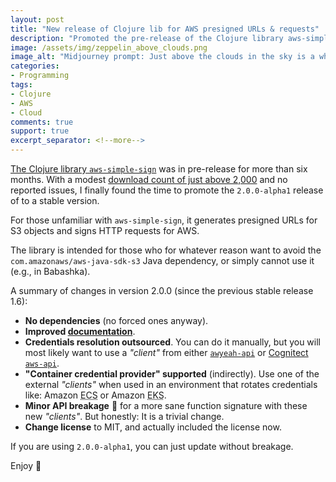 ```yaml
---
layout: post
title: "New release of Clojure lib for AWS presigned URLs & requests"
description: "Promoted the pre-release of the Clojure library aws-simple-sign after six months. Lots of goodies in there since the last stable release."
image: /assets/img/zeppelin_above_clouds.png
image_alt: "Midjourney prompt: Just above the clouds in the sky is a white zeppelin with a huge red wax seal on the middle of the side. The seal is the Amazon logo. Golding hour and a clear blue sky. Illustrated using simple vectors."
categories:
- Programming
tags:
- Clojure
- AWS
- Cloud
comments: true
support: true
excerpt_separator: <!--more-->
---
```


[The Clojure library `aws-simple-sign`][1] was in pre-release for more than six months.
With a modest [download count of just above 2,000][5] and no reported issues,
I finally found the time to promote the `2.0.0-alpha1` release of to a stable version.

For those unfamiliar with `aws-simple-sign`,
it generates presigned URLs for S3 objects
and signs HTTP requests for AWS.
<!--more-->

The library is intended for those who for whatever reason
want to avoid the `com.amazonaws/aws-java-sdk-s3` Java dependency,
or simply cannot use it (e.g., in Babashka).

A summary of changes in version 2.0.0
(since the previous stable release 1.6):

- **No dependencies** (no forced ones anyway).
- **Improved [documentation][4]**.
- **Credentials resolution outsourced**. You can do it manually,
  but you will most likely want to use a *"client"*
  from either [`awyeah-api`][2] or [Cognitect `aws-api`][3].
- **"Container credential provider" supported** (indirectly).
  Use one of the external *"clients"*
  when used in an environment that rotates credentials like:
  Amazon <abbr title="Elastic Container Service">ECS</abbr>
  or Amazon <abbr title="Elastic Kubernetes Service">EKS</abbr>.
- **Minor API breakage** 🫣 for a more sane function signature
  with these new *"clients"*. But honestly: It is a trivial change.
- **Change license** to MIT, and actually included the license now.

If you are using `2.0.0-alpha1`, you can just update without breakage.

Enjoy 🚀

[1]: https://github.com/jacobemcken/aws-simple-sign
[2]: https://github.com/grzm/awyeah-api
[3]: https://github.com/cognitect-labs/aws-api
[4]: https://cljdoc.org/d/dk.emcken/aws-simple-sign/2.0.0/api/aws-simple-sign.core
[5]: https://clojars.org/dk.emcken/aws-simple-sign/versions/2.0.0-alpha1